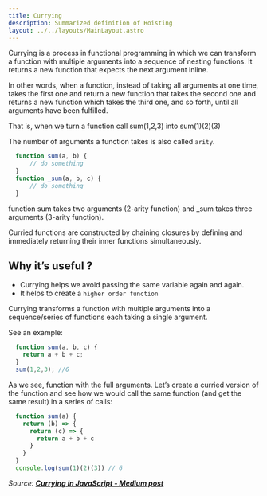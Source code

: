 ```yaml
---
title: Currying
description: Summarized definition of Hoisting
layout: ../../layouts/MainLayout.astro
---
```


Currying is a process in functional programming in which we can transform a function with multiple arguments into a sequence of nesting functions. It returns a new function that expects the next argument inline.

In other words, when a function, instead of taking all arguments at one time, takes the first one and return a new function that takes the second one and returns a new function which takes the third one, and so forth, until all arguments have been fulfilled.

That is, when we turn a function call sum(1,2,3) into sum(1)(2)(3)

The number of arguments a function takes is also called `arity`.

```js
  function sum(a, b) {
      // do something
  }
  function _sum(a, b, c) {
      // do something
  }
```

function sum takes two arguments (2-arity function) and _sum takes three arguments (3-arity function).

Curried functions are constructed by chaining closures by defining and immediately returning their inner functions simultaneously.

## Why it’s useful ?

* Currying helps we avoid passing the same variable again and again.
* It helps to create a `higher order function`

Currying transforms a function with multiple arguments into a sequence/series of functions each taking a single argument.

See an example:

```js
  function sum(a, b, c) {
    return a + b + c;
  }
  sum(1,2,3); //6
```

As we see, function with the full arguments. Let’s create a curried version of the function and see how we would call the same function (and get the same result) in a series of calls:

```js
  function sum(a) {
    return (b) => {
      return (c) => {
        return a + b + c
      }
    }
  }
  console.log(sum(1)(2)(3)) // 6
```

_Source: [**Currying in JavaScript - Medium post**](https://medium.com/swlh/currying-in-javascript-bbe4ddedf86b)_

